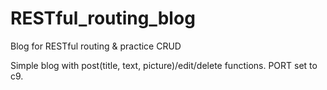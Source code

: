 # RESTful_routing_blog
Blog for RESTful routing &amp; practice CRUD

Simple blog with post(title, text, picture)/edit/delete functions. PORT set to c9. 
